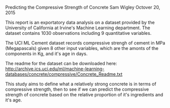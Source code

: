 Predicting the Compressive Strength of Concrete
Sam Wigley
Octover 20, 2015

This report is an exportatory data analysis on a dataset provided by the University of California at Irvine's Machine Learning department.  The dataset contains 1030 observations including 9 quantitative variables.  

The UCI ML Cement dataset records compressive strengh of cement in MPa (Megapascals) given 8 other input variables, which are the amonts of the components in Kg, and it's age in days.

The readme for the dataset can be downloaded here:
http://archive.ics.uci.edu/ml/machine-learning-databases/concrete/compressive/Concrete_Readme.txt

This study aims to define what a relatively strong concrete is in terms of compressive strength, then to see if we can predict the compressive strength of concrete based on the relative proportion of it's ingredients and it's age.



